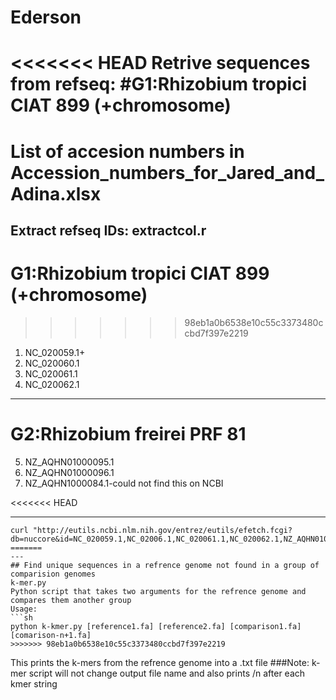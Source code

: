# Ederson

<<<<<<< HEAD
Retrive sequences from refseq:
#G1:Rhizobium tropici CIAT 899 (+chromosome) 
=======
# List of accesion numbers in Accession_numbers_for_Jared_and_Adina.xlsx

## Extract refseq IDs: extractcol.r

# G1:Rhizobium tropici CIAT 899 (+chromosome) 
>>>>>>> 98eb1a0b6538e10c55c3373480ccbd7f397e2219
1. NC_020059.1+
2. NC_020060.1
3. NC_020061.1
4. NC_020062.1

----
# G2:Rhizobium freirei PRF 81
5. NZ_AQHN01000095.1
6. NZ_AQHN01000096.1
7. NZ_AQHN1000084.1-could not find this on NCBI

<<<<<<< HEAD

---
```{bash}
curl "http://eutils.ncbi.nlm.nih.gov/entrez/eutils/efetch.fcgi?db=nuccore&id=NC_020059.1,NC_02006.1,NC_020061.1,NC_020062.1,NZ_AQHN01000095.1,NZ_AQHN01000096.1&rettype=fasta&retmode=text"
=======
---
## Find unique sequences in a refrence genome not found in a group of comparision genomes
k-mer.py
Python script that takes two arguments for the refrence genome and compares them another group
Usage:
```sh
python k-kmer.py [reference1.fa] [reference2.fa] [comparison1.fa] [comarison-n+1.fa]
>>>>>>> 98eb1a0b6538e10c55c3373480ccbd7f397e2219
```
This prints the k-mers from the refrence genome into a .txt file
###Note: k-mer script will not change output file name and also prints /n after each kmer string
